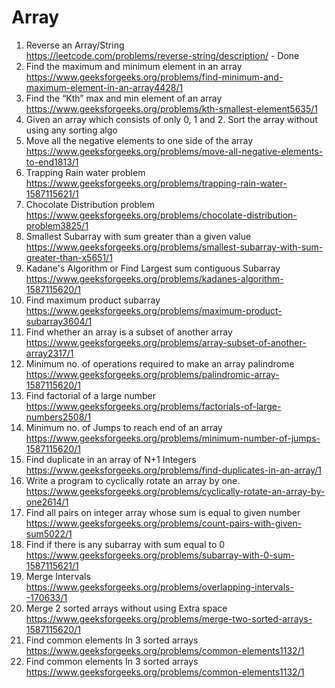 # Array
1. Reverse an Array/String  
   https://leetcode.com/problems/reverse-string/description/ - Done
2. Find the maximum and minimum element in an array  
   https://www.geeksforgeeks.org/problems/find-minimum-and-maximum-element-in-an-array4428/1
3. Find the “Kth” max and min element of an array  
   https://www.geeksforgeeks.org/problems/kth-smallest-element5635/1
4. Given an array which consists of only 0, 1 and 2. Sort the array without using any sorting algo
5. Move all the negative elements to one side of the array  
   https://www.geeksforgeeks.org/problems/move-all-negative-elements-to-end1813/1
6. Trapping Rain water problem  
   https://www.geeksforgeeks.org/problems/trapping-rain-water-1587115621/1
7. Chocolate Distribution problem  
   https://www.geeksforgeeks.org/problems/chocolate-distribution-problem3825/1
8. Smallest Subarray with sum greater than a given value  
   https://www.geeksforgeeks.org/problems/smallest-subarray-with-sum-greater-than-x5651/1
9. Kadane's Algorithm or Find Largest sum contiguous Subarray  
   https://www.geeksforgeeks.org/problems/kadanes-algorithm-1587115620/1
10. Find maximum product subarray   
    https://www.geeksforgeeks.org/problems/maximum-product-subarray3604/1
11. Find whether an array is a subset of another array  
    https://www.geeksforgeeks.org/problems/array-subset-of-another-array2317/1
12. Minimum no. of operations required to make an array palindrome    
    https://www.geeksforgeeks.org/problems/palindromic-array-1587115620/1
13. Find factorial of a large number  
    https://www.geeksforgeeks.org/problems/factorials-of-large-numbers2508/1
14. Minimum no. of Jumps to reach end of an array  
    https://www.geeksforgeeks.org/problems/minimum-number-of-jumps-1587115620/1
15. Find duplicate in an array of N+1 Integers  
    https://www.geeksforgeeks.org/problems/find-duplicates-in-an-array/1
16. Write a program to cyclically rotate an array by one.  
    https://www.geeksforgeeks.org/problems/cyclically-rotate-an-array-by-one2614/1
17. Find all pairs on integer array whose sum is equal to given number  
    https://www.geeksforgeeks.org/problems/count-pairs-with-given-sum5022/1
18. Find if there is any subarray with sum equal to 0  
    https://www.geeksforgeeks.org/problems/subarray-with-0-sum-1587115621/1
19. Merge Intervals  
    https://www.geeksforgeeks.org/problems/overlapping-intervals--170633/1
21. Merge 2 sorted arrays without using Extra space  
    https://www.geeksforgeeks.org/problems/merge-two-sorted-arrays-1587115620/1
22. Find common elements In 3 sorted arrays
    https://www.geeksforgeeks.org/problems/common-elements1132/1
23. Find common elements In 3 sorted arrays
    https://www.geeksforgeeks.org/problems/common-elements1132/1
